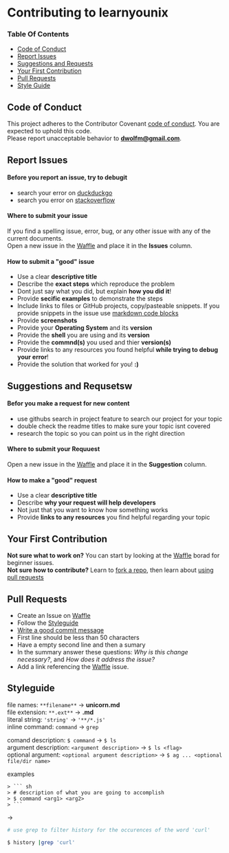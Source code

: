 Contributing to learnyounix
=================================

### Table Of Contents
* [Code of Conduct](#code-of-conduct)  
* [Report Issues](#report-issues)  
* [Suggestions and Requests](#suggestions-and-requset)  
* [Your First Contribution](#your-first-contribution)  
* [Pull Requests](#pull-requests)
* [Style Guide](#style-guide)  

## Code of Conduct
This project adheres to the Contributor Covenant [code of conduct](CONDUCT.md). You are expected to uphold this code.  
Please report unacceptable behavior to **dwolfm@gmail.com**.

## Report Issues
#### Before you report an issue, try to debugit
* search your error on [duckduckgo](https://duckduckgo.com)  
* search you error on [stackoverflow](http://stackoverflow.com/)  

#### Where to submit your issue
If you find a spelling issue, error, bug, or any other issue with any of the current documents.  
Open a new issue in the [Waffle](http://waffle.io/slugbyte/learnyounix) and place it in the **Issues** column.  

#### How to submit a "good" issue
* Use a clear **descriptive title**
* Describe the **exact steps** which reproduce the problem
 * Dont just say what you did, but explain **how you did it**! 
* Provide **secific examples** to demonstrate the steps
 *  Include links to files or GitHub projects, copy/pasteable snippets. If you provide snippets in the issue use [markdown code blocks](https://help.github.com/articles/basic-writing-and-formatting-syntax/#quoting-code)
* Provide **screenshots**
* Provide your **Operating System** and its **version**
* Provide the **shell** you are using and its **version**
* Provide the **commnd(s)** you used and thier **version(s)**
* Provide links to any resources you found helpful **while trying to debug your error**!
 * Provide the solution that worked for you! **:)**
 
## Suggestions and Requsetsw
#### Befor you make a request for new content
* use githubs search in project feature to search our project for your topic
* double check the readme titles to make sure your topic isnt covered
* research the topic so you can point us in the right direction

#### Where to submit your Requuest
Open a new issue in the [Waffle](http://waffle.io/slugbyte/learnyounix) and place it in the **Suggestion** column.

#### How to make a "good" request
* Use a clear **descriptive title**
* Describe **why your request will help developers**
 * Not just that you want to know how something works 
* Provide **links to any resources** you find helpful regarding your topic

## Your First Contribution
**Not sure what to work on?** You can start by looking at the [Waffle](http://waffle.io/slugbyte/learnyounix) borad for beginner issues.  
**Not sure how to contribute?** Learn to [fork a repo](https://help.github.com/articles/fork-a-repo/), then learn about [using pull requests](https://help.github.com/articles/using-pull-requests/)

## Pull Requests
 * Create an Issue on [Waffle](http://waffle.io/slugbyte/learnyounix)
 * Follow the [Styleguide](STYLEGUIDE.md)
 * [Write a good commit message](http://chris.beams.io/posts/git-commit/)
  * First line should be less than 50 characters
  * Have a empty second line and then a sumary
  * In the summary answer these questions: _Why is this change necessary?_, and _How does it address the issue?_ 
  * Add a link referencing the [Waffle](http://waffle.io/slugbyte/learnyounix) issue.

## Styleguide
file names: `**filename**` -> **unicorn.md**  
file extension: `**.ext**` -> **.md**  
literal string: `'string'` -> `'**/*.js'`  
inline command: `command` ->  `grep`


comand description: `$ command` -> `$ ls`  
argument description: `<argument description>` -> `$ ls <flag>`  
optional argument: `<optional argument description>` -> `$ ag ... <optional file/dir name>`  

examples
```
> ``` sh
> # description of what you are going to accomplish
> $ command <arg1> <arg2>
> ``` 
```
->
``` sh
# use grep to filter history for the occurences of the word 'curl'

$ history |grep 'curl'
```



